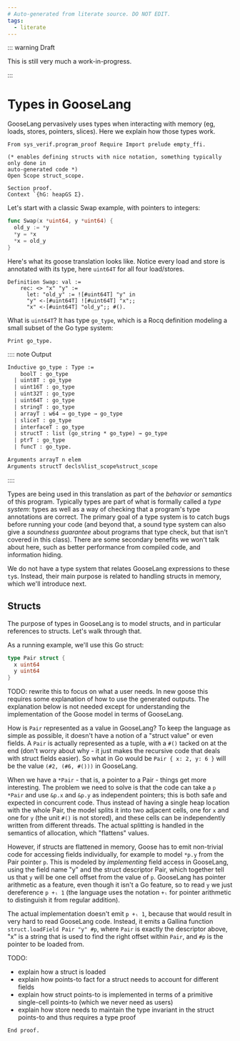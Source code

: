 ```yaml
---
# Auto-generated from literate source. DO NOT EDIT.
tags:
  - literate
---
```


::: warning Draft

This is still very much a work-in-progress.

:::

# Types in GooseLang

GooseLang pervasively uses types when interacting with memory (eg, loads, stores, pointers, slices). Here we explain how those types work.

```rocq
From sys_verif.program_proof Require Import prelude empty_ffi.

(* enables defining structs with nice notation, something typically only done in
auto-generated code *)
Open Scope struct_scope.

Section proof.
Context `{hG: heapGS Σ}.

```

Let's start with a classic Swap example, with pointers to integers:

```go
func Swap(x *uint64, y *uint64) {
  old_y := *y
  *y = *x
  *x = old_y
}
```

Here's what its goose translation looks like. Notice every load and store is annotated with its type, here `uint64T` for all four load/stores.

```rocq
Definition Swap: val :=
    rec: <> "x" "y" :=
      let: "old_y" := ![#uint64T] "y" in
      "y" <-[#uint64T] ![#uint64T] "x";;
      "x" <-[#uint64T] "old_y";; #().

```

What is `uint64T`? It has type `go_type`, which is a Rocq definition modeling a small subset of the Go type system:

```rocq
Print go_type.
```

:::: note Output

```txt
Inductive go_type : Type :=
    boolT : go_type
  | uint8T : go_type
  | uint16T : go_type
  | uint32T : go_type
  | uint64T : go_type
  | stringT : go_type
  | arrayT : w64 → go_type → go_type
  | sliceT : go_type
  | interfaceT : go_type
  | structT : list (go_string * go_type) → go_type
  | ptrT : go_type
  | funcT : go_type.

Arguments arrayT n elem
Arguments structT decls%list_scope%struct_scope
```

::::

Types are being used in this translation as part of the _behavior_ or _semantics_ of this program. Typically types are part of what is formally called a _type system_: types as well as a way of checking that a program's type annotations are correct. The primary goal of a type system is to catch bugs before running your code (and beyond that, a sound type system can also give a _soundness guarantee_ about programs that type check, but that isn't covered in this class). There are some secondary benefits we won't talk about here, such as better performance from compiled code, and information hiding.

We do not have a type system that relates GooseLang expressions to these `ty`s. Instead, their main purpose is related to handling structs in memory, which we'll introduce next.

## Structs

The purpose of types in GooseLang is to model structs, and in particular references to structs. Let's walk through that.

As a running example, we'll use this Go struct:

```go
type Pair struct {
  x uint64
  y uint64
}
```

TODO: rewrite this to focus on what a user needs. In new goose this requires some explanation of how to use the generated outputs. The explanation below is not needed except for understanding the implementation of the Goose model in terms of GooseLang.

How is `Pair` represented as a value in GooseLang? To keep the language as simple as possible, it doesn't have a notion of a "struct value" or even fields. A `Pair` is actually represented as a tuple, with a `#()` tacked on at the end (don't worry about why - it just makes the recursive code that deals with struct fields easier). So what in Go would be `Pair { x: 2, y: 6 }` will be the value `(#2, (#6, #()))` in GooseLang.

When we have a `*Pair` - that is, a pointer to a Pair - things get more interesting. The problem we need to solve is that the code can take a `p *Pair` and use `&p.x` and `&p.y` as independent pointers; this is both safe and expected in concurrent code. Thus instead of having a single heap location with the whole Pair, the model splits it into two adjacent cells, one for `x` and one for `y` (the unit `#()` is not stored), and these cells can be independently written from different threads. The actual splitting is handled in the semantics of allocation, which "flattens" values.

However, if structs are flattened in memory, Goose has to emit non-trivial code for accessing fields individually, for example to model `*p.y` from the Pair pointer `p`. This is modeled by _implementing_ field access in GooseLang, using the field name "y" and the struct descriptor Pair, which together tell us that `y` will be one cell offset from the value of `p`. GooseLang has pointer arithmetic as a feature, even though it isn't a Go feature, so to read `y` we just dereference `p +ₗ 1` (the language uses the notation `+ₗ` for pointer arithmetic to distinguish it from regular addition).

The actual implementation doesn't emit `p +ₗ 1`, because that would result in very hard to read GooseLang code. Instead, it emits a Gallina function `struct.loadField Pair "y" #p`, where `Pair` is exactly the descriptor above, "x" is a string that is used to find the right offset within `Pair`, and `#p` is the pointer to be loaded from.

TODO:

- explain how a struct is loaded
- explain how points-to fact for a struct needs to account for different fields
- explain how struct points-to is implemented in terms of a primitive single-cell points-to (which we never need as users)
- explain how store needs to maintain the type invariant in the struct points-to and thus requires a type proof

```rocq
End proof.
```
